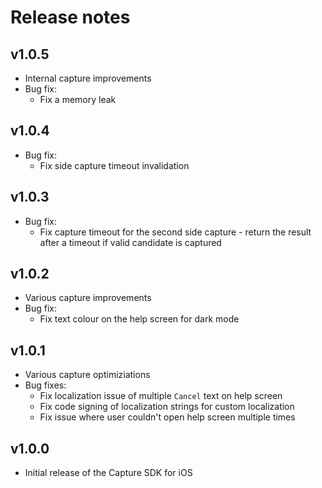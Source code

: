 # Release notes

## v1.0.5

- Internal capture improvements
- Bug fix:
	- Fix a memory leak

## v1.0.4

- Bug fix:
	- Fix side capture timeout invalidation

## v1.0.3

- Bug fix:
	- Fix capture timeout for the second side capture - return the result after a timeout if valid candidate is captured

## v1.0.2

- Various capture improvements
- Bug fix:
	- Fix text colour on the help screen for dark mode

## v1.0.1

- Various capture optimiziations
- Bug fixes:
	- Fix localization issue of multiple `Cancel` text on help screen
	- Fix code signing of localization strings for custom localization
	- Fix issue where user couldn't open help screen multiple times

## v1.0.0

- Initial release of the Capture SDK for iOS